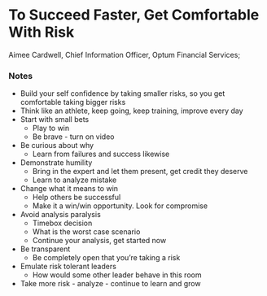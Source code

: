 # To Succeed Faster, Get Comfortable With Risk
Aimee Cardwell, Chief Information Officer, Optum Financial Services;

### Notes

* Build your self confidence by taking smaller risks, so you get comfortable taking bigger risks
* Think like an athlete, keep going, keep training, improve every day
* Start with small bets
    * Play to win
    * Be brave - turn on video
* Be curious about why
  * Learn from failures and success likewise 
* Demonstrate humility
    * Bring in the expert and let them present, get credit they deserve
    * Learn to analyze mistake
* Change what it means to win
    * Help others be successful
    * Make it a win/win opportunity. Look for compromise
* Avoid analysis paralysis
    * Timebox decision
    * What is the worst case scenario
    * Continue your analysis, get started now
* Be transparent
    * Be completely open that you’re taking a risk
* Emulate risk tolerant leaders
    * How would some other leader behave in this room
* Take more risk - analyze - continue to learn and grow
